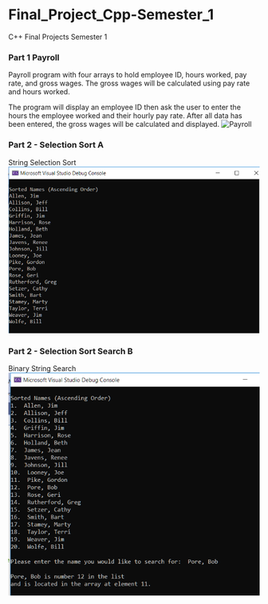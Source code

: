 # Final_Project_Cpp-Semester_1
C++ Final Projects Semester 1

### Part 1 Payroll
Payroll program with four arrays to hold employee ID, hours worked, pay rate, and gross wages.  The gross wages will be calculated using pay rate and hours worked.

The program will display an employee ID then ask the user to enter the hours the employee worked and their hourly pay rate.  After all data has been entered, the gross wages will be calculated and displayed.
![Payroll](Payroll_Part1.png.png)

### Part 2 - Selection Sort A
String Selection Sort
![Selection Sort A](Selection_Sort_Part2A.png)

### Part 2 - Selection Sort Search B
Binary String Search
![Selection Search](Selection_Sort_Search.png)





